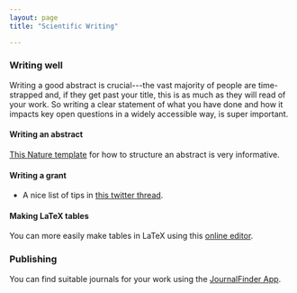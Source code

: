 ```yaml
---
layout: page
title: "Scientific Writing"

---
```


### Writing well

Writing a good abstract is crucial---the vast majority of people are time-strapped and, if they get past your title, this is as much as they will read of your work.
So writing a clear statement of what you have done and how it impacts key open questions in a widely accessible way, is super important.

#### Writing an abstract

[This Nature template](https://www.nature.com/documents/nature-summary-paragraph.pdf) for how to structure an abstract is very informative.

#### Writing a grant

- A nice list of tips in [this twitter thread](https://twitter.com/RohacsTibor/status/1468678482897084426?s=20).

#### Making LaTeX tables

You can more easily make tables in LaTeX using this [online editor](https://www.tablesgenerator.com/).

### Publishing

You can find suitable journals for your work using the [JournalFinder App](https://journalfinder.researcher-app.com/).
